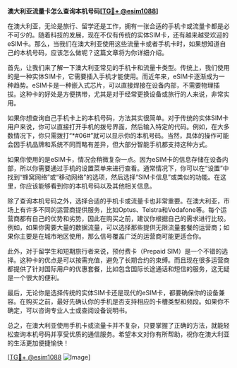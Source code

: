 **澳大利亚流量卡怎么查询本机号码[[TG💪+ @esim1088](https://t.me/s/esim1088)]**

在澳大利亚，无论是旅行、留学还是工作，拥有一张合适的手机卡或流量卡都是必不可少的。随着科技的发展，现在不仅有传统的实体SIM卡，还有越来越受欢迎的eSIM卡。那么，当我们在澳大利亚使用这些流量卡或者手机卡时，如果想知道自己的本机号码，应该怎么做呢？这篇文章将为你详细介绍。

首先，让我们来了解一下澳大利亚常见的手机卡和流量卡类型。传统上，我们使用的是一种实体SIM卡，它需要插入手机才能使用。而近年来，eSIM卡逐渐成为一种趋势。eSIM卡是一种嵌入式芯片，可以直接焊接在设备内部，不需要物理插拔。这种卡的好处是方便携带，尤其是对于经常更换设备或旅行的人来说，非常实用。

如果你想查询自己手机卡上的本机号码，方法其实很简单。对于传统的实体SIM卡用户来说，你可以直接打开手机的拨号界面，然后输入特定的代码。例如，在大多数情况下，你只需拨打“*#06#”就可以显示你的本机号码。当然，具体的操作可能会因手机品牌和系统不同而略有差异，但大部分智能手机都支持这种方式。

如果你使用的是eSIM卡，情况会稍微复杂一点。因为eSIM卡的信息存储在设备内部，所以你需要通过手机的设置菜单来进行查看。通常情况下，你可以在“设置”中找到“蜂窝网络”或“移动网络”的选项，然后选择“SIM卡信息”或类似的功能。在这里，你应该能够看到你的本机号码以及其他相关信息。

除了查询本机号码之外，选择合适的手机卡或流量卡也非常重要。在澳大利亚，市场上有许多不同的运营商提供服务，比如Optus、Telstra和Vodafone等。每个运营商都有自己的优势和劣势，因此在购买之前，建议你根据自己的需求进行比较。例如，如果你需要大量的数据流量，可以选择那些提供无限流量套餐的运营商；如果你主要是在城市地区使用，那么信号覆盖广泛的运营商可能更适合你。

此外，对于留学生和短期旅行者来说，预付费卡（Prepaid SIM）是一个不错的选择。这种卡的优点是可以按需充值，避免了长期合约的束缚。而且现在很多运营商都提供了针对国际用户的优惠套餐，比如包含国际长途通话和短信的服务，这无疑是一个很大的便利。

最后，无论你是选择传统的实体SIM卡还是现代的eSIM卡，都要确保你的设备兼容。在购买之前，最好先确认你的手机是否支持相应的卡槽类型和频段。如果你不确定，可以咨询专业人士或查阅设备说明书。

总之，在澳大利亚使用手机卡或流量卡并不复杂，只要掌握了正确的方法，就能轻松查询本机号码并享受优质的通信服务。希望本文对你有所帮助，祝你在澳大利亚的生活更加便捷愉快！

[[TG💪+ @esim1088](https://t.me/s/esim1088) ![Image](https://i.postimg.cc/4NQfJmqS/Snipaste-2025-05-13-00-14-12.png)]